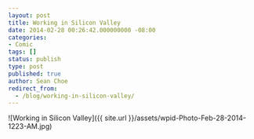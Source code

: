 ```yaml
---
layout: post
title: Working in Silicon Valley
date: 2014-02-28 00:26:42.000000000 -08:00
categories:
- Comic
tags: []
status: publish
type: post
published: true
author: Sean Choe
redirect_from:
  - /blog/working-in-silicon-valley/
---
```

![Working in Silicon Valley]({{ site.url }}/assets/wpid-Photo-Feb-28-2014-1223-AM.jpg)
